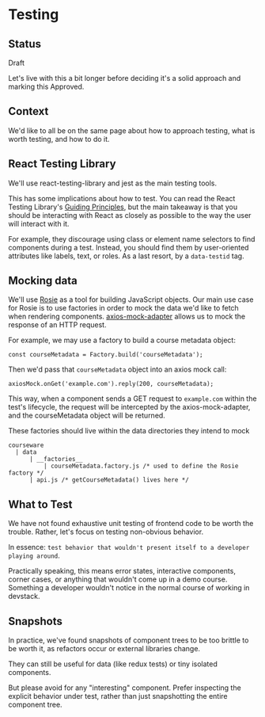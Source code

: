 # Testing

## Status
Draft

Let's live with this a bit longer before deciding it's a solid approach and marking this Approved.

## Context
We'd like to all be on the same page about how to approach testing, what is
worth testing, and how to do it.

## React Testing Library
We'll use react-testing-library and jest as the main testing tools.

This has some implications about how to test. You can read the React Testing Library's
[Guiding Principles](https://testing-library.com/docs/guiding-principles), but the main
takeaway is that you should be interacting with React as closely as possible to the way
the user will interact with it.

For example, they discourage using class or element name selectors to find components
during a test. Instead, you should find them by user-oriented attributes like labels,
text, or roles. As a last resort, by a `data-testid` tag.

## Mocking data
We'll use [Rosie](https://github.com/rosiejs/rosie) as a tool for building JavaScript objects.
Our main use case for Rosie is to use factories in order to mock the data we'd like to fetch when rendering components.
[axios-mock-adapter](https://www.npmjs.com/package/axios-mock-adapter) allows us to mock the response of an HTTP request.

For example, we may use a factory to build a course metadata object:

`const courseMetadata = Factory.build('courseMetadata');`

Then we'd pass that `courseMetadata` object into an axios mock call:

`axiosMock.onGet('example.com').reply(200, courseMetadata);`

This way, when a component sends a GET request to `example.com` within the test's lifecycle, the request will be intercepted
by the axios-mock-adapter, and the courseMetadata object will be returned.

These factories should live within the data directories they intend to mock
```
courseware
  | data
      | __factories__
          | courseMetadata.factory.js /* used to define the Rosie factory */
      | api.js /* getCourseMetadata() lives here */
```

## What to Test
We have not found exhaustive unit testing of frontend code to be worth the trouble.
Rather, let's focus on testing non-obvious behavior.

In essence: `test behavior that wouldn't present itself to a developer playing around`.

Practically speaking, this means error states, interactive components, corner cases,
or anything that wouldn't come up in a demo course. Something a developer wouldn't
notice in the normal course of working in devstack.

## Snapshots
In practice, we've found snapshots of component trees to be too brittle to be worth it,
as refactors occur or external libraries change.

They can still be useful for data (like redux tests) or tiny isolated components.

But please avoid for any "interesting" component. Prefer inspecting the explicit behavior
under test, rather than just snapshotting the entire component tree.
